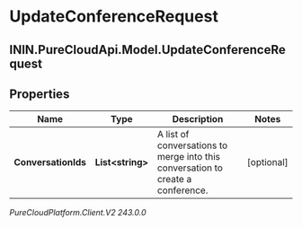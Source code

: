 # UpdateConferenceRequest

## ININ.PureCloudApi.Model.UpdateConferenceRequest

## Properties

|Name | Type | Description | Notes|
|------------ | ------------- | ------------- | -------------|
| **ConversationIds** | **List&lt;string&gt;** | A list of conversations to merge into this conversation to create a conference. | [optional] |



_PureCloudPlatform.Client.V2 243.0.0_
